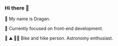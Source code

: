 ### Hi there :wave:

:man: My name is Dragan.

:notebook: Currently focused on front-end development.

:bicyclist: :mountain: :astronaut: Bike and hike person. Astronomy enthusiast.





<!--
**ReaperJolly/ReaperJolly** is a ✨ _special_ ✨ repository because its `README.md` (this file) appears on your GitHub profile.

Here are some ideas to get you started:

- 🔭 I’m currently working on 
- 🌱 I’m currently learning ...
- 👯 I’m looking to collaborate on ...
- 🤔 I’m looking for help with ...
- 💬 Ask me about ...
- 📫 How to reach me: ...
- 😄 Pronouns: ...
- ⚡ Fun fact: ...
-->
